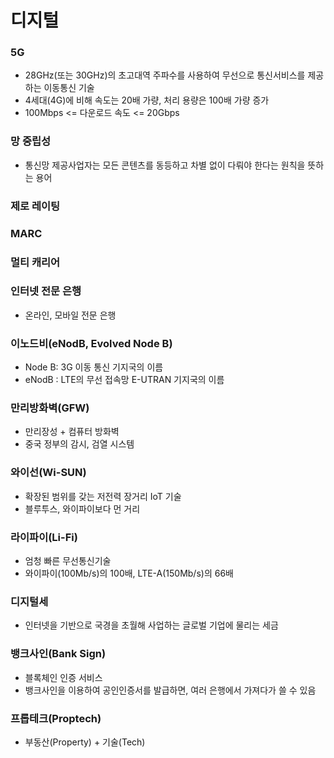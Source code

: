 # 디지털
### 5G
- 28GHz(또는 30GHz)의 초고대역 주파수를 사용하여 무선으로 통신서비스를 제공하는 이동통신 기술
- 4세대(4G)에 비해 속도는 20배 가량, 처리 용량은 100배 가량 증가
- 100Mbps <= 다운로드 속도 <= 20Gbps
### 망 중립성
- 통신망 제공사업자는 모든 콘텐츠를 동등하고 차별 없이 다뤄야 한다는 원칙을 뜻하는 용어
### 제로 레이팅
### MARC
### 멀티 캐리어
### 인터넷 전문 은행
- 온라인, 모바일 전문 은행
### 이노드비(eNodB, Evolved Node B)
- Node B: 3G 이동 통신 기지국의 이름
- eNodB : LTE의 무선 접속망 E-UTRAN 기지국의 이름
### 만리방화벽(GFW)
- 만리장성 + 컴퓨터 방화벽
- 중국 정부의 감시, 검열 시스템
### 와이선(Wi-SUN)
- 확장된 범위를 갖는 저전력 장거리 IoT 기술
- 블루투스, 와이파이보다 먼 거리
### 라이파이(Li-Fi)
- 엄청 빠른 무선통신기술
- 와이파이(100Mb/s)의 100배, LTE-A(150Mb/s)의 66배
### 디지털세
- 인터넷을 기반으로 국경을 초월해 사업하는 글로벌 기업에 물리는 세금
### 뱅크사인(Bank Sign)
- 블록체인 인증 서비스
- 뱅크사인을 이용하여 공인인증서를 발급하면, 여러 은행에서 가져다가 쓸 수 있음
### 프롭테크(Proptech)
- 부동산(Property) + 기술(Tech)